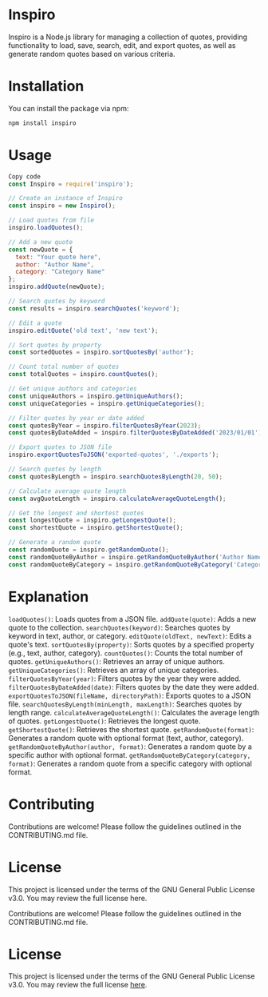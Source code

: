 # Inspiro

Inspiro is a Node.js library for managing a collection of quotes, providing functionality to load, save, search, edit, and export quotes, as well as generate random quotes based on various criteria.

# Installation
You can install the package via npm:

```bash
npm install inspiro
```

# Usage

```js
Copy code
const Inspiro = require('inspiro');

// Create an instance of Inspiro
const inspiro = new Inspiro();

// Load quotes from file
inspiro.loadQuotes();

// Add a new quote
const newQuote = {
  text: "Your quote here",
  author: "Author Name",
  category: "Category Name"
};
inspiro.addQuote(newQuote);

// Search quotes by keyword
const results = inspiro.searchQuotes('keyword');

// Edit a quote
inspiro.editQuote('old text', 'new text');

// Sort quotes by property
const sortedQuotes = inspiro.sortQuotesBy('author');

// Count total number of quotes
const totalQuotes = inspiro.countQuotes();

// Get unique authors and categories
const uniqueAuthors = inspiro.getUniqueAuthors();
const uniqueCategories = inspiro.getUniqueCategories();

// Filter quotes by year or date added
const quotesByYear = inspiro.filterQuotesByYear(2023);
const quotesByDateAdded = inspiro.filterQuotesByDateAdded('2023/01/01');

// Export quotes to JSON file
inspiro.exportQuotesToJSON('exported-quotes', './exports');

// Search quotes by length
const quotesByLength = inspiro.searchQuotesByLength(20, 50);

// Calculate average quote length
const avgQuoteLength = inspiro.calculateAverageQuoteLength();

// Get the longest and shortest quotes
const longestQuote = inspiro.getLongestQuote();
const shortestQuote = inspiro.getShortestQuote();

// Generate a random quote
const randomQuote = inspiro.getRandomQuote();
const randomQuoteByAuthor = inspiro.getRandomQuoteByAuthor('Author Name');
const randomQuoteByCategory = inspiro.getRandomQuoteByCategory('Category Name');
```

# Explanation

`loadQuotes()`: Loads quotes from a JSON file.
`addQuote(quote)`: Adds a new quote to the collection.
`searchQuotes(keyword)`: Searches quotes by keyword in text, author, or category.
`editQuote(oldText, newText)`: Edits a quote's text.
`sortQuotesBy(property)`: Sorts quotes by a specified property (e.g., text, author, category).
`countQuotes()`: Counts the total number of quotes.
`getUniqueAuthors()`: Retrieves an array of unique authors.
`getUniqueCategories()`: Retrieves an array of unique categories.
`filterQuotesByYear(year)`: Filters quotes by the year they were added.
`filterQuotesByDateAdded(date)`: Filters quotes by the date they were added.
`exportQuotesToJSON(fileName, directoryPath)`: Exports quotes to a JSON file.
`searchQuotesByLength(minLength, maxLength)`: Searches quotes by length range.
`calculateAverageQuoteLength()`: Calculates the average length of quotes.
`getLongestQuote()`: Retrieves the longest quote.
`getShortestQuote()`: Retrieves the shortest quote.
`getRandomQuote(format)`: Generates a random quote with optional format (text, author, category).
`getRandomQuoteByAuthor(author, format)`: Generates a random quote by a specific author with optional format.
`getRandomQuoteByCategory(category, format)`: Generates a random quote from a specific category with optional format.

# Contributing

Contributions are welcome! Please follow the guidelines outlined in the CONTRIBUTING.md file.

# License
This project is licensed under the terms of the GNU General Public License v3.0. You may review the full license here.

Contributions are welcome! Please follow the guidelines outlined in the CONTRIBUTING.md file.

# License
This project is licensed under the terms of the GNU General Public License v3.0. You may review the full license [here](https://www.gnu.org/licenses/gpl-3.0.en.html).



